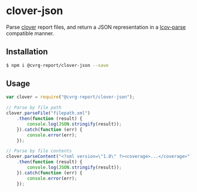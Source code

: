 # clover-json

Parse [clover](https://www.atlassian.com/software/clover) report files, and return a JSON representation in a [lcov-parse](https://github.com/davglass/lcov-parse) compatible manner.

## Installation

```bash
$ npm i @cvrg-report/clover-json --save
```

## Usage

```javascript
var clover = require("@cvrg-report/clover-json");

// Parse by file path
clover.parseFile("filepath.xml")
    .then(function (result) {
        console.log(JSON.stringify(result));
    }).catch(function (err) {
        console.error(err);
    });

// Parse by file contents
clover.parseContent("<?xml version=\"1.0\" ?><coverage>...</coverage>")
    .then(function (result) {
        console.log(JSON.stringify(result));
    }).catch(function (err) {
        console.error(err);
    });
```
